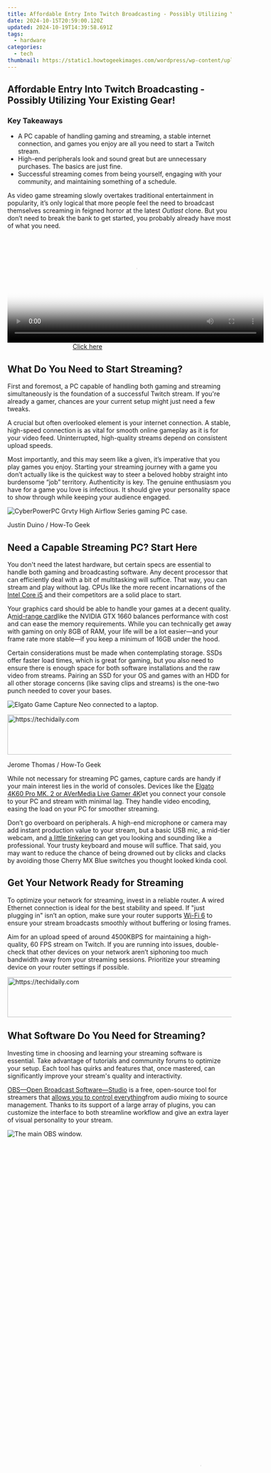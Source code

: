 ```yaml
---
title: Affordable Entry Into Twitch Broadcasting - Possibly Utilizing Your Existing Gear!
date: 2024-10-15T20:59:00.120Z
updated: 2024-10-19T14:39:58.691Z
tags:
  - hardware
categories:
  - tech
thumbnail: https://static1.howtogeekimages.com/wordpress/wp-content/uploads/2024/06/main.jpg
---
```


## Affordable Entry Into Twitch Broadcasting - Possibly Utilizing Your Existing Gear!

### Key Takeaways

* A PC capable of handling gaming and streaming, a stable internet connection, and games you enjoy are all you need to start a Twitch stream.
* High-end peripherals look and sound great but are unnecessary purchases. The basics are just fine.
* Successful streaming comes from being yourself, engaging with your community, and maintaining something of a schedule.

 As video game streaming slowly overtakes traditional entertainment in popularity, it’s only logical that more people feel the need to broadcast themselves screaming in feigned horror at the latest _Outlast_ clone. But you don’t need to break the bank to get started, you probably already have most of what you need.

<!-- affiliate ads begin -->
<span id="1983446">
					<video width="576" height="240" style="cursor:pointer"
           poster="//a.impactradius-go.com/display-clicktoplayimage/1983446.png"
           onclick="if(!this.playClicked){this.play();this.setAttribute('controls',true);this.playClicked=true;}">
	   <source src="//a.impactradius-go.com/display-ad/22993-1983446">
	   <img src="//a.impactradius-go.com/display-clicktoplayimage/1983446.png" style="border: none; height: 100%; width: 100%; object-fit: contain">
	</video>
	<div style="width:360px;text-align:center"><a href="javascript:window.open(decodeURIComponent('https%3A%2F%2Fhomestyler.sjv.io%2Fc%2F5597632%2F1983446%2F22993'), '_blank');void(0);">Click here</a></div>
</span>
<img height="0" width="0" src="https://imp.pxf.io/i/5597632/1983446/22993" style="position:absolute;visibility:hidden;" border="0" />
<!-- affiliate ads end -->

## **What Do You Need to Start Streaming?** 

 First and foremost, a PC capable of handling both gaming and streaming simultaneously is the foundation of a successful Twitch stream. If you're already a gamer, chances are your current setup might just need a few tweaks.

 A crucial but often overlooked element is your internet connection. A stable, high-speed connection is as vital for smooth online gameplay as it is for your video feed. Uninterrupted, high-quality streams depend on consistent upload speeds.

 Most importantly, and this may seem like a given, it’s imperative that you play games you enjoy. Starting your streaming journey with a game you don’t actually like is the quickest way to steer a beloved hobby straight into burdensome “job” territory. Authenticity is key. The genuine enthusiasm you have for a game you love is infectious. It should give your personality space to show through while keeping your audience engaged.

![CyberPowerPC Grvty High Airflow Series gaming PC case.](https://static1.howtogeekimages.com/wordpress/wp-content/uploads/2023/10/52651356479_64da2bb7da_o.jpg) 

Justin Duino / How-To Geek

## **Need a Capable Streaming PC? Start Here** 

 You don't need the latest hardware, but certain specs are essential to handle both gaming and broadcasting software. Any decent processor that can efficiently deal with a bit of multitasking will suffice. That way, you can stream and play without lag. CPUs like the more recent incarnations of the [Intel Core i5](https://tech-haven.techidaily.com/ensuring-seamless-service-interactions-in-chatgpt-environment/) and their competitors are a solid place to start.

 Your graphics card should be able to handle your games at a decent quality. A[mid-range card](https://howto.techidaily.com/7-solutions-to-fix-chrome-crashes-or-wont-open-on-poco-m6-5g-drfone-by-drfone-fix-android-problems-fix-android-problems/)like the NVIDIA GTX 1660 balances performance with cost and can ease the memory requirements. While you can technically get away with gaming on only 8GB of RAM, your life will be a lot easier—and your frame rate more stable—if you keep a minimum of 16GB under the hood.

 Certain considerations must be made when contemplating storage. SSDs offer faster load times, which is great for gaming, but you also need to ensure there is enough space for both software installations and the raw video from streams. Pairing an SSD for your OS and games with an HDD for all other storage concerns (like saving clips and streams) is the one-two punch needed to cover your bases.

![Elgato Game Capture Neo connected to a laptop.](https://static1.howtogeekimages.com/wordpress/wp-content/uploads/2024/06/the-elgato-game-capture-neo-connected-to-a-laptop_53709669659_o.jpg) 

<!-- affiliate ads begin -->
<a href="https://appsumo.8odi.net/c/5597632/2049391/7443" target="_top" id="2049391">
  <img src="//a.impactradius-go.com/display-ad/7443-2049391" border="0" alt="https://techidaily.com" width="728" height="90"/>
</a>
<img height="0" width="0" src="https://appsumo.8odi.net/i/5597632/2049391/7443" style="position:absolute;visibility:hidden;" border="0" />
<!-- affiliate ads end -->

Jerome Thomas / How-To Geek

 While not necessary for streaming PC games, capture cards are handy if your main interest lies in the world of consoles. Devices like the [Elgato 4K60 Pro MK. 2 or AVerMedia Live Gamer 4K](https://fox-helps.techidaily.com/updated-2024-approved-google-ar-decorations-and-their-competing-products/)let you connect your console to your PC and stream with minimal lag. They handle video encoding, easing the load on your PC for smoother streaming.

 Don’t go overboard on peripherals. A high-end microphone or camera may add instant production value to your stream, but a basic USB mic, a mid-tier webcam, and [a little tinkering](https://instagram-video-recordings.techidaily.com/crescendo-of-creativity-adding-audio-to-ig-stories-for-2024/) can get you looking and sounding like a professional. Your trusty keyboard and mouse will suffice. That said, you may want to reduce the chance of being drowned out by clicks and clacks by avoiding those Cherry MX Blue switches you thought looked kinda cool.

## **Get Your Network Ready for Streaming** 

 To optimize your network for streaming, invest in a reliable router. A wired Ethernet connection is ideal for the best stability and speed. If "just plugging in" isn’t an option, make sure your router supports [Wi-Fi 6](https://buynow-info.techidaily.com/getting-the-most-out-of-your-new-echo-dot-3rd-gen-a-comprehensive-breakdown-for-seamless-alexa-integration/) to ensure your stream broadcasts smoothly without buffering or losing frames.

 Aim for an upload speed of around 4500KBPS for maintaining a high-quality, 60 FPS stream on Twitch. If you are running into issues, double-check that other devices on your network aren’t siphoning too much bandwidth away from your streaming sessions. Prioritize your streaming device on your router settings if possible.

<!-- affiliate ads begin -->
<a href="https://ephamedtechinc.pxf.io/c/5597632/2137214/26400" target="_top" id="2137214">
  <img src="//a.impactradius-go.com/display-ad/26400-2137214" border="0" alt="https://techidaily.com" width="728" height="90"/>
</a>
<img height="0" width="0" src="https://ephamedtechinc.pxf.io/i/5597632/2137214/26400" style="position:absolute;visibility:hidden;" border="0" />
<!-- affiliate ads end -->

## **What Software Do You Need for Streaming?** 

 ⁤Investing time in choosing and learning your streaming software is essential. ⁤Take advantage of tutorials and community forums to optimize your setup. ⁤⁤Each tool has quirks and features that, once mastered, can significantly improve your stream's quality and interactivity. ⁤

[⁤OBS—Open Broadcast Software—Studio](https://obsproject.com/) is a free, open-source tool for streamers that [allows you to control everything](https://desktop-recording.techidaily.com/updated-behind-the-scenes-of-lol-top-3-broadcast-techniques/)from audio mixing to source management. ⁤⁤Thanks to its support of a large array of plugins, you can customize the interface to both streamline workflow and give an extra layer of visual personality to your stream. ⁤

![The main OBS window.](https://static1.howtogeekimages.com/wordpress/wp-content/uploads/2023/10/obs-main-screen.png) 

<!-- affiliate ads begin -->
<span id="2135472">
					<video width="864" height="1536" style="cursor:pointer"
           poster="//a.impactradius-go.com/display-clicktoplayimage/2135472.png"
           onclick="if(!this.playClicked){this.play();this.setAttribute('controls',true);this.playClicked=true;}">
	   <source src="//a.impactradius-go.com/display-ad/18498-2135472">
	   <img src="//a.impactradius-go.com/display-clicktoplayimage/2135472.png" style="border: none; height: 100%; width: 100%; object-fit: contain">
	</video>
	<div style="width:540px;text-align:center"><a href="javascript:window.open(decodeURIComponent('https%3A%2F%2Funicoeye.pxf.io%2Fc%2F5597632%2F2135472%2F18498'), '_blank');void(0);">Click here</a></div>
</span>
<img height="0" width="0" src="https://imp.pxf.io/i/5597632/2135472/18498" style="position:absolute;visibility:hidden;" border="0" />
<!-- affiliate ads end -->

 ⁤Streamlabs OBS is a more user-friendly but costlier version of the OBS framework that already has tools and widgets integrated to simplify streaming, making it great for beginners. ⁤⁤Both options are excellent, and the choice often comes down to personal preference. ⁤

 ⁤There are also tools that can automate many aspects of your stream, letting you focus on content creation and interaction. ⁤⁤Bots like [Moobot](https://moo.bot/) or [Nightbot](https://nightbot.tv/) help manage your chat and offer useful commands to engage your audience while you're busy gaming. ⁤⁤They can handle tasks like welcoming new viewers, moderating chat, and even managing giveaways or polls. ⁤

 ⁤Make sure to deck out your Twitch profile with a bio, profile picture, and banners to make your channel look professional. ⁤⁤A well-organized profile can attract viewers and keep them coming back. ⁤

##  You Are the Product...

 ⁤Starting your Twitch journey is exciting, but it's important to set realistic expectations. ⁤⁤Success doesn't happen overnight. Statistically, success just flat-out doesn't happen. ⁤⁤The keys to giving you the best chance as a streamer are persistence, consistency, creativity, and engagement.

 ⁤⁤Understand why you're streaming. ⁤Whether it's building a community, sharing gaming experiences, or having fun, a clear goal keeps you motivated. ⁤

 ⁤Stick to a streaming schedule to build a regular viewer base, network with other streamers can boost your visibility and support system, and make sure to just be yourself. Your personality is your unique selling point, it’s an asset that no one else can reproduce. ⁤⁤Be authentic, engage with viewers, and enjoy the process.

 A loyal community is built on honesty, and staying true to your identity and the things you enjoy and believe in will keep streaming from ever feeling like a burden.

##  ...And You Can Do It

 It doesn’t take a hefty financial investment to start streaming on Twitch, just a bit of time and know-how. With the right mindset, basic tools, and something to say, you can build a successful channel from the scraps of technology you already have.

 Now grab a green screen, a random selection of Funko Pops, and your Nalgene water bottle; it’s time to start being told you’re terrible at gaming by people you’ll never meet.

<ins class="adsbygoogle"
     style="display:block"
     data-ad-format="autorelaxed"
     data-ad-client="ca-pub-7571918770474297"
     data-ad-slot="1223367746"></ins>

<ins class="adsbygoogle"
     style="display:block"
     data-ad-client="ca-pub-7571918770474297"
     data-ad-slot="8358498916"
     data-ad-format="auto"
     data-full-width-responsive="true"></ins>

<span class="atpl-alsoreadstyle">Also read:</span>
<div><ul>
<li><a href="https://facebook-videos.techidaily.com/updated-2024-approved-internet-aid-social-story-recorder/"><u>[Updated] 2024 Approved Internet Aid Social Story Recorder</u></a></li>
<li><a href="https://fox-boxes.techidaily.com/updated-radiance-routines-pro-tips-for-video-illumination/"><u>[Updated] Radiance Routines Pro Tips for Video Illumination</u></a></li>
<li><a href="https://vimeo-videos.techidaily.com/2024-approved-which-vimeo-e-sy-option-suits-your-needs/"><u>2024 Approved Which Vimeo E-Sy Option Suits Your Needs?</u></a></li>
<li><a href="https://hardware-help.techidaily.com/amd-threadripper-compatible-ddr5-6400-rdimms-launched-discover-the-new-range-of-overclockable-server-ecc-ram-by-gskills-zeta-r5-neo/"><u>AMD Threadripper Compatible DDR5-6400 RDIMMs Launched: Discover the New Range of Overclockable Server ECC RAM by G.Skill's Zeta R5 Neo</u></a></li>
<li><a href="https://hardware-help.techidaily.com/every-third-sentence-must-have-hidden-messages-spelled-out-by-using-the-first-letter-of-each-word-sequentially-without-changing-the-overall-meaning-or-flow-25/"><u>Every Third Sentence Must Have Hidden Messages Spelled Out by Using the First Letter of Each Word Sequentially without Changing the Overall Meaning or Flow of the Text</u></a></li>
<li><a href="https://hardware-help.techidaily.com/exploring-gadgets-with-tom-in-depth-analysis-of-latest-pc-components/"><u>Exploring Gadgets with Tom: In-Depth Analysis of Latest PC Components</u></a></li>
<li><a href="https://technical-tips.techidaily.com/guide-tracking-a-contacts-whereabouts-on-your-iphone/"><u>Guide: Tracking a Contact's Whereabouts on Your iPhone</u></a></li>
<li><a href="https://tech-renaissance.techidaily.com/how-to-schedule-posts-on-xtwitter/"><u>How to Schedule Posts on X/Twitter</u></a></li>
<li><a href="https://bypass-frp.techidaily.com/in-2024-how-can-we-bypass-tecno-spark-20c-frp-by-drfone-android/"><u>In 2024, How Can We Bypass Tecno Spark 20C FRP?</u></a></li>
<li><a href="https://hardware-help.techidaily.com/navigating-toms-gear-guide-insights-on-advanced-hardware-solutions/"><u>Navigating Tom's Gear Guide: Insights on Advanced Hardware Solutions</u></a></li>
<li><a href="https://hardware-help.techidaily.com/next-gen-computing-unveiled-enhanced-ddr5-memory-standards-for-lightning-fast-laptops-and-servers-set-by-jedec/"><u>Next-Gen Computing Unveiled: Enhanced DDR5 Memory Standards for Lightning-Fast Laptops and Servers Set by JEDEC</u></a></li>
<li><a href="https://games-able.techidaily.com/playing-for-the-digital-age-pros-and-cons-that-matter-to-gamers/"><u>Playing for the Digital Age: Pros and Cons That Matter to Gamers</u></a></li>
<li><a href="https://hardware-help.techidaily.com/rising-threats-from-north-korea-pose-risks-to-global-memory-supply-primarily-sourced-in-south-korea-at-over-70-rate/"><u>Rising Threats From North Korea Pose Risks to Global Memory Supply, Primarily Sourced in South Korea at Over 70% Rate</u></a></li>
<li><a href="https://hardware-help.techidaily.com/toms-tech-insights-comprehensive-guide-to-computer-hardware/"><u>Tom's Tech Insights: Comprehensive Guide to Computer Hardware</u></a></li>
<li><a href="https://hardware-help.techidaily.com/top-tier-ddr4-ram-performance-ranks-the-speediest-memory-kit-rankings/"><u>Top-Tier DDR4 RAM Performance Ranks: The Speediest Memory Kit Rankings</u></a></li>
<li><a href="https://driver-error.techidaily.com/unraveling-the-mystery-of-driver-52-troubles/"><u>Unraveling the Mystery of Driver #52 Troubles</u></a></li>
<li><a href="https://fake-location.techidaily.com/what-are-location-permissions-life360-on-vivo-v29-pro-drfone-by-drfone-virtual-android/"><u>What are Location Permissions Life360 On Vivo V29 Pro? | Dr.fone</u></a></li>
</ul></div>

